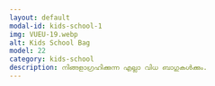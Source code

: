 ```yaml
---
layout: default
modal-id: kids-school-1
img: VUEU-19.webp
alt: Kids School Bag
model: 22
category: kids-school
description: നിങ്ങളാഗ്രഹിക്കുന്ന എല്ലാ വിധ ബാഗുകൾക്കും.
---
```

